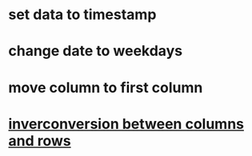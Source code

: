 # set data to timestamp
# change date to weekdays
# move column to first column
# [inverconversion between columns and rows](https://blog.csdn.net/qq_41780234/article/details/121622495)
